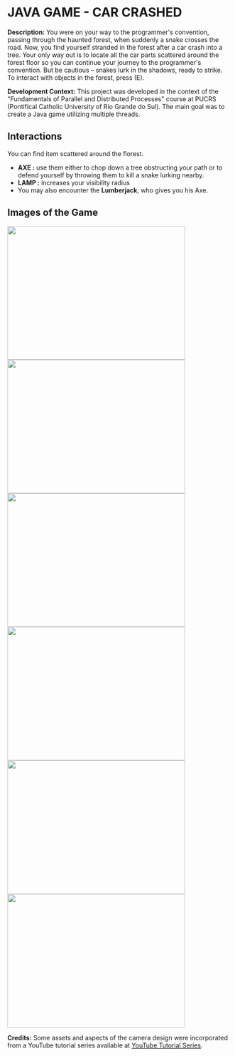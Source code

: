 # JAVA GAME - CAR CRASHED

**Description:**
You were on your way to the programmer's convention, passing through the haunted forest, when suddenly a snake crosses the road. Now, you find yourself stranded in the forest after a car crash into a tree. Your only way out is to locate all the car parts scattered around the forest floor so you can continue your journey to the programmer's convention. But be cautious – snakes lurk in the shadows, ready to strike. To interact with objects in the forest, press (E).

**Development Context:**
This project was developed in the context of the "Fundamentals of Parallel and Distributed Processes" course at PUCRS (Pontifical Catholic University of Rio Grande do Sul). The main goal was to create a Java game utilizing multiple threads.

## Interactions 
  You can find item scattered around the florest. 
   - **AXE :** use them either to chop down a tree obstructing your path or to defend yourself by throwing them to kill a snake lurking nearby.
   - **LAMP :** increases your visibility radius 
   -   You may also encounter the **Lumberjack**, who gives you his Axe.

## Images of the Game 
<img src="https://github.com/andredame/javaGameThread/assets/109314147/416b21b7-64b7-41c5-ba7e-029120cd3831" width="400" height="300">
<img src="https://github.com/andredame/javaGameThread/assets/109314147/cd663abc-fcae-4a72-b70e-4725b4aaec7f" width="400" height="300">
<img src="https://github.com/andredame/javaGameThread/assets/109314147/60ecf04e-53ee-4179-af6d-0b3c5bca425e" width="400" height="300">
<img src="https://github.com/andredame/javaGameThread/assets/109314147/dbbb13e6-20df-4659-82c9-0bd527d68dd9" width="400" height="300">
<img src="https://github.com/andredame/javaGameThread/assets/109314147/6e589ac4-d234-44fe-80d4-33b194efdd1f" width="400" height="300">
<img src="https://github.com/andredame/javaGameThread/assets/109314147/5427c94a-6547-40ec-b5c6-a7cce8e48ba4" width="400" height="300">












**Credits:**
Some assets and aspects of the camera design were incorporated from a YouTube tutorial series available at [YouTube Tutorial Series](https://www.youtube.com/watch?v=om59cwR7psI&list=PL_QPQmz5C6WUF-pOQDsbsKbaBZqXj4qSq).
